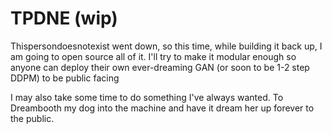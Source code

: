 # TPDNE (wip)

Thispersondoesnotexist went down, so this time, while building it back up, I am going to open source all of it. I'll try to make it modular enough so anyone can deploy their own ever-dreaming GAN (or soon to be 1-2 step DDPM) to be public facing

I may also take some time to do something I've always wanted. To Dreambooth my dog into the machine and have it dream her up forever to the public.
